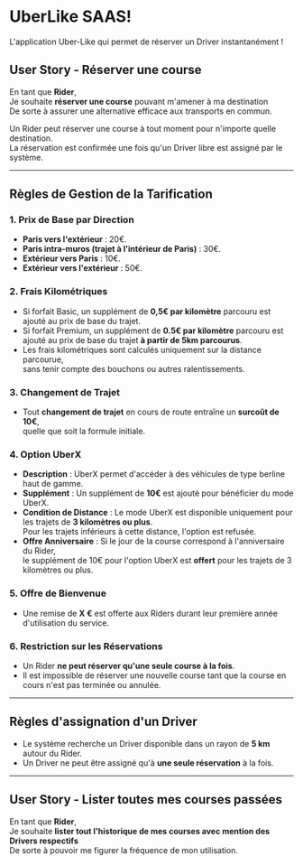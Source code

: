 # UberLike SAAS!

L'application Uber-Like qui permet de réserver un Driver instantanément !

## **User Story - Réserver une course**

En tant que **Rider**,  
Je souhaite **réserver une course** pouvant m'amener à ma destination  
De sorte à assurer une alternative efficace aux transports en commun.

Un Rider peut réserver une course à tout moment pour n'importe quelle destination.  
La réservation est confirmée une fois qu'un Driver libre est assigné par le système.

---

## **Règles de Gestion de la Tarification**

### **1. Prix de Base par Direction**
- **Paris vers l'extérieur** : 20€.
- **Paris intra-muros (trajet à l'intérieur de Paris)** : 30€.
- **Extérieur vers Paris** : 10€.
- **Extérieur vers l'extérieur** : 50€.

### **2. Frais Kilométriques**
- Si forfait Basic, un supplément de **0,5€ par kilomètre** parcouru est ajouté au prix de base du trajet.
- Si forfait Premium, un supplément de **0.5€ par kilomètre** parcouru est ajouté au prix de base du trajet **à partir de 5km parcourus**.
- Les frais kilométriques sont calculés uniquement sur la distance parcourue,  
  sans tenir compte des bouchons ou autres ralentissements.

### **3. Changement de Trajet**
- Tout **changement de trajet** en cours de route entraîne un **surcoût de 10€**,  
  quelle que soit la formule initiale. 

### **4. Option UberX**
- **Description** : UberX permet d'accéder à des véhicules de type berline haut de gamme.
- **Supplément** : Un supplément de **10€** est ajouté pour bénéficier du mode UberX.
- **Condition de Distance** : Le mode UberX est disponible uniquement pour les trajets de **3 kilomètres ou plus**.  
  Pour les trajets inférieurs à cette distance, l'option est refusée.
- **Offre Anniversaire** : Si le jour de la course correspond à l'anniversaire du Rider,  
  le supplément de 10€ pour l'option UberX est **offert** pour les trajets de 3 kilomètres ou plus.

### **5. Offre de Bienvenue**
- Une remise de **X €** est offerte aux Riders durant leur première année d'utilisation du service.

### **6. Restriction sur les Réservations**
- Un Rider **ne peut réserver qu'une seule course à la fois**.
- Il est impossible de réserver une nouvelle course tant que la course en cours n'est pas terminée ou annulée.

---

## **Règles d'assignation d'un Driver**
- Le système recherche un Driver disponible dans un rayon de **5 km** autour du Rider.
- Un Driver ne peut être assigné qu'à **une seule réservation** à la fois.

---

## **User Story - Lister toutes mes courses passées**
En tant que **Rider**,  
Je souhaite **lister tout l'historique de mes courses avec mention des Drivers respectifs**  
De sorte à pouvoir me figurer la fréquence de mon utilisation.
